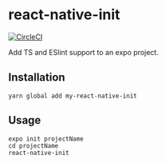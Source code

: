 # react-native-init
[![CircleCI](https://circleci.com/gh/wcandillon/react-native-init.svg?style=svg)](https://circleci.com/gh/wcandillon/react-native-init)

Add TS and ESlint support to an expo project.

## Installation

```
yarn global add my-react-native-init
```

## Usage

```
expo init projectName
cd projectName
react-native-init
```
